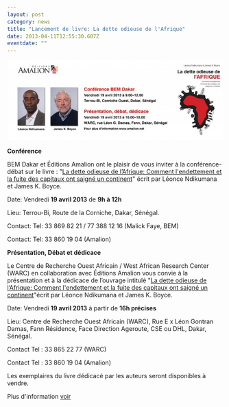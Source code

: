 ```yaml
---
layout: post
category: news
title: "Lancement de livre: La dette odieuse de l'Afrique"
date: 2013-04-11T12:55:30.607Z
eventdate: ""
---
```

![Lancement de livre: La dette odieuse de l'Afrique](../uploads/dette-odieuse-launch.jpg "Lancement de livre: La dette odieuse de l'Afrique")

**Conférence**

BEM Dakar et Éditions Amalion ont le plaisir de vous inviter à la conférence-débat sur le livre : "[La dette odieuse de l’Afrique: Comment l'endettement et la fuite des capitaux ont saigné un continent](http://www.amalion.net/catalogue_en/item/la_dette_odieuse_de_lafrique/ "La dette odieuse de l'afrique")" écrit par Léonce Ndikumana et James K. Boyce.

Date: Vendredi **19 avril 2013** de **9h à 12h**

Lieu: Terrou-Bi, Route de la Corniche, Dakar, Sénégal.

Contact: Tel: 33 869 82 21 / 77 388 12 16 (Malick Faye, BEM)

Contact: Tel: 33 860 19 04 (Amalion)

**Présentation, Débat et dédicace**

Le Centre de Recherche Ouest Africain / West African Research Center (WARC) en collaboration avec Éditions Amalion vous convie à la présentation et à la dédicace de l’ouvrage intitulé "[La dette odieuse de l’Afrique: Comment l'endettement et la fuite des capitaux ont saigné un continent](http://www.amalion.net/catalogue_en/item/la_dette_odieuse_de_lafrique/ "La dette odieuse de l'Afrique")"écrit par Léonce Ndikumana et James K. Boyce.

Date: Vendredi **19 avril 2013** à partir de **16h précises**

Lieu: Centre de Recherche Ouest Africain (WARC), Rue E x Léon Gontran Damas, Fann Résidence, Face Direction Ageroute, CSE ou DHL, Dakar, Sénégal.

Contact Tel : 33 865 22 77 (WARC)

Contact Tel : 33 860 19 04 (Amalion)

Les exemplaires du livre dédicacé par les auteurs seront disponibles à vendre.

Plus d'information [voir](http://www.amalion.net/catalogue_en/item/la_dette_odieuse_de_lafrique/ "La dette odieuse de l'Afrique")